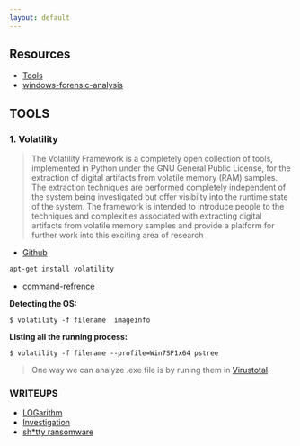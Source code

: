 ```yaml
---
layout: default
---
```

## Resources
- [Tools](https://ericzimmerman.github.io/#!index.md)
- [windows-forensic-analysis](http://what-when-how.com/windows-forensic-analysis/)

## TOOLS 

### 1. Volatility 
>The Volatility Framework is a completely open collection of tools,
implemented in Python under the GNU General Public License, for the
extraction of digital artifacts from volatile memory (RAM) samples.
The extraction techniques are performed completely independent of the
system being investigated but offer visibilty into the runtime state
of the system. The framework is intended to introduce people to the
techniques and complexities associated with extracting digital artifacts
from volatile memory samples and provide a platform for further work into
this exciting area of research
- [Github](https://github.com/volatilityfoundation/volatility) 

```bash
apt-get install volatility
```

- [command-refrence](https://github.com/volatilityfoundation/volatility/wiki/Command-Reference)

**Detecting the OS:**
```
$ volatility -f filename  imageinfo 
```
**Listing all the running process:**
```
$ volatility -f filename --profile=Win7SP1x64 pstree
```
> One way we can analyze .exe file is by runing them in [Virustotal](https://www.virustotal.com/gui/home/upload).

### WRITEUPS

- [LOGarithm](https://github.com/5h3r10ck/CTF_Writeups/tree/master/InCTF)
- [Investigation](https://blog.bi0s.in/2020/08/04/Forensics/Investigation-InCTFi2020/)
- [sh*tty ransomware](https://aresx.carrd.co/#ransom)